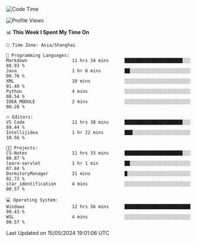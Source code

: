 <!--START_SECTION:waka-->
![Code Time](http://img.shields.io/badge/Code%20Time-1%2C690%20hrs%2027%20mins-blue)

![Profile Views](http://img.shields.io/badge/Profile%20Views-3-blue)

📊 **This Week I Spent My Time On** 

```text
🕑︎ Time Zone: Asia/Shanghai

💬 Programming Languages: 
Markdown                 11 hrs 34 mins      ██████████████████████░░░   88.93 % 
Java                     1 hr 8 mins         ██░░░░░░░░░░░░░░░░░░░░░░░   08.76 % 
XML                      10 mins             ░░░░░░░░░░░░░░░░░░░░░░░░░   01.40 % 
Python                   4 mins              ░░░░░░░░░░░░░░░░░░░░░░░░░   00.54 % 
IDEA_MODULE              2 mins              ░░░░░░░░░░░░░░░░░░░░░░░░░   00.26 % 

🔥 Editors: 
VS Code                  11 hrs 38 mins      ██████████████████████░░░   89.44 % 
Intellijidea             1 hr 22 mins        ███░░░░░░░░░░░░░░░░░░░░░░   10.56 % 

🐱‍💻 Projects: 
CS-Notes                 11 hrs 33 mins      ██████████████████████░░░   88.87 % 
learn-servlet            1 hr 1 min          ██░░░░░░░░░░░░░░░░░░░░░░░   07.84 % 
DormitoryManager         21 mins             █░░░░░░░░░░░░░░░░░░░░░░░░   02.72 % 
star_identification      4 mins              ░░░░░░░░░░░░░░░░░░░░░░░░░   00.57 % 

💻 Operating System: 
Windows                  12 hrs 56 mins      █████████████████████████   99.43 % 
WSL                      4 mins              ░░░░░░░░░░░░░░░░░░░░░░░░░   00.57 % 
```


 Last Updated on 15/05/2024 19:01:06 UTC
<!--END_SECTION:waka-->